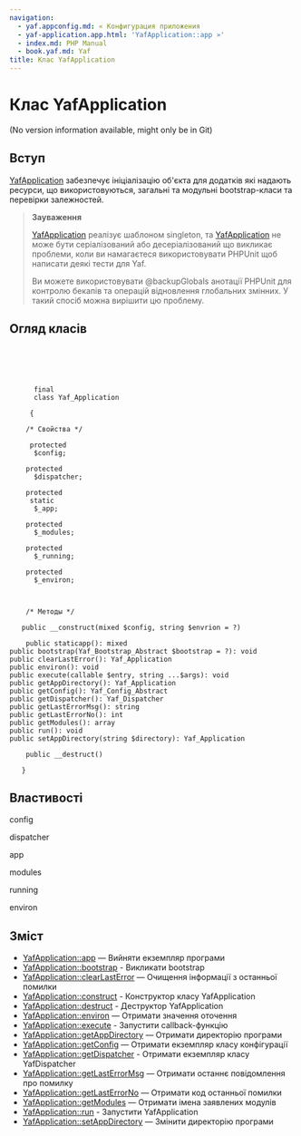 ```yaml
---
navigation:
  - yaf.appconfig.md: « Конфигурация приложения
  - yaf-application.app.html: 'YafApplication::app »'
  - index.md: PHP Manual
  - book.yaf.md: Yaf
title: Клас YafApplication
---
```

# Клас YafApplication

(No version information available, might only be in Git)

## Вступ

[YafApplication](class.yaf-application.html) забезпечує ініціалізацію об'єкта для додатків які надають ресурси, що використовуються, загальні та модульні bootstrap-класи та перевірки залежностей.

> **Зауваження**
> 
> [YafApplication](class.yaf-application.html) реалізує шаблоном singleton, та [YafApplication](class.yaf-application.html) не може бути серіалізований або десеріалізований що викликає проблеми, коли ви намагаєтеся використовувати PHPUnit щоб написати деякі тести для Yaf.
> 
> Ви можете використовувати @backupGlobals анотації PHPUnit для контролю бекапів та операцій відновлення глобальних змінних. У такий спосіб можна вирішити цю проблему.

## Огляд класів

```classsynopsis



    
     
      final
      class Yaf_Application
     
     {

    /* Свойства */
    
     protected
      $config;

    protected
      $dispatcher;

    protected
     static
      $_app;

    protected
      $_modules;

    protected
      $_running;

    protected
      $_environ;



    /* Методы */
    
   public __construct(mixed $config, string $envrion = ?)

    public staticapp(): mixed
public bootstrap(Yaf_Bootstrap_Abstract $bootstrap = ?): void
public clearLastError(): Yaf_Application
public environ(): void
public execute(callable $entry, string ...$args): void
public getAppDirectory(): Yaf_Application
public getConfig(): Yaf_Config_Abstract
public getDispatcher(): Yaf_Dispatcher
public getLastErrorMsg(): string
public getLastErrorNo(): int
public getModules(): array
public run(): void
public setAppDirectory(string $directory): Yaf_Application

    public __destruct()

   }
```

## Властивості

config

dispatcher

app

modules

running

environ

## Зміст

-   [YafApplication::app](yaf-application.app.html) — Вийняти екземпляр програми
-   [YafApplication::bootstrap](yaf-application.bootstrap.html) - Викликати bootstrap
-   [YafApplication::clearLastError](yaf-application.clearlasterror.html) — Очищення інформації з останньої помилки
-   [YafApplication::construct](yaf-application.construct.html) - Конструктор класу YafApplication
-   [YafApplication::destruct](yaf-application.destruct.html) - Деструктор YafApplication
-   [YafApplication::environ](yaf-application.environ.html) — Отримати значення оточення
-   [YafApplication::execute](yaf-application.execute.html) - Запустити callback-функцію
-   [YafApplication::getAppDirectory](yaf-application.getappdirectory.html) — Отримати директорію програми
-   [YafApplication::getConfig](yaf-application.getconfig.html) — Отримати екземпляр класу конфігурації
-   [YafApplication::getDispatcher](yaf-application.getdispatcher.html) - Отримати екземпляр класу YafDispatcher
-   [YafApplication::getLastErrorMsg](yaf-application.getlasterrormsg.html) — Отримати останнє повідомлення про помилку
-   [YafApplication::getLastErrorNo](yaf-application.getlasterrorno.html) — Отримати код останньої помилки
-   [YafApplication::getModules](yaf-application.getmodules.html) — Отримати імена заявлених модулів
-   [YafApplication::run](yaf-application.run.html) - Запустити YafApplication
-   [YafApplication::setAppDirectory](yaf-application.setappdirectory.html) — Змінити директорію програми
